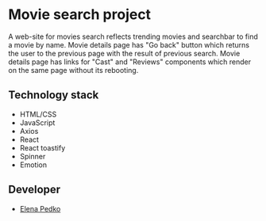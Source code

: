 # Movie search project

<p>A web-site for movies search reflects trending movies and searchbar to find a movie by name.
Movie details page has "Go back" button which returns the user to the previous page with the result of previous search. Movie details page has links for "Cast" and "Reviews" components which render on the same page without its rebooting.</p>

## Technology stack
<ul>
	<li>HTML/CSS</li>
	<li>JavaScript</li>
	<li>Axios</li>
	<li>React</li>
   <li>React toastify</li>
	<li>Spinner</li>
   <li>Emotion</li>
</ul>

## Developer

<ul>
	<li><a href="https://github.com/ElenaOds">Elena Pedko</li>
</ul>